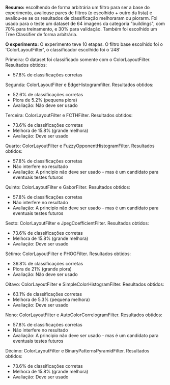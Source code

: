 **Resumo:** escolhendo de forma arbitrária um filtro para ser a base do experimento, avaliouse pares de filtros (o escolhido + outro da lista) e avaliou-se se os resultados de classificação melhoraram ou piorarm.
Foi usado para o teste um dataset de 64 imagens da categoria "buildings", com 70% para treinamento, e 30% para validação. Também foi escolhido um Tree Classifier de forma arbitrária.

**O experimento:** O experimento teve 10 etapas. O filtro base escolhido foi o 'ColorLayoutFilter', o classificador escolhido foi o 'J48'

Primeira: O dataset foi classificado somente com o ColorLayoutFilter. Resultados obtidos: 
- 57.8% de classificações corretas

Segunda: ColorLayoutFilter e EdgeHistogramfilter. Resultados obtidos:
- 52.6% de classificações corretas
- Piora de 5.2% (pequena piora)
- Avaliação: Não deve ser usado

Terceira: ColorLayoutFilter e FCTHFilter. Resultados obtidos:
- 73.6% de classificações corretas
- Melhora de 15.8% (grande melhora)
- Avaliação: Deve ser usado

Quarto: ColorLayoutFilter e FuzzyOpponentHistogramFilter. Resultados obtidos:
- 57.8% de classificações corretas
- Não interfere no resultado
- Avaliação: A principio não deve ser usado - mas é um candidato para eventuais testes futuros

Quinto: ColorLayoutFilter e GaborFilter. Resultados obtidos:
- 57.8% de classificações corretas
- Não interfere no resultado
- Avaliação: A principio não deve ser usado - mas é um candidato para eventuais testes futuros

Sexto: ColorLayoutFilter e JpegCoefficientFilter. Resultados obtidos:
- 73.6% de classificações corretas
- Melhora de 15.8% (grande melhora)
- Avaliação: Deve ser usado

Sétimo: ColorLayoutFilter e PHOGFilter. Resultados obtidos:
- 36.8% de classificações corretas
- Piora de 21% (grande piora)
- Avaliação: Não deve ser usado

Oitavo: ColorLayoutFilter e SimpleColorHistogramFilter. Resultados obtidos:
- 63.1% de classificações corretas
- Melhora de 5.3% (pequena melhora)
- Avaliação: Deve ser usado

Nono: ColorLayoutFilter e AutoColorCorrelogramFilter. Resultados obtidos:
- 57.8% de classificações corretas
- Não interfere no resultado
- Avaliação: A principio não deve ser usado - mas é um candidato para eventuais testes futuros

Décimo: ColorLayoutFilter e BinaryPatternsPyramidFilter. Resultados obtidos:
- 73.6% de classificações corretas
- Melhora de 15.8% (grande melhora)
- Avaliação: Deve ser usado




